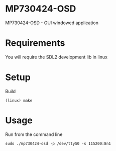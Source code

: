 # MP730424-OSD 
MP730424-OSD - GUI windowed application

# Requirements

You will require the SDL2 development lib in linux


# Setup

Build	 

	(linux) make
	
# Usage
	
   
Run from the command line

	sudo ./mp730424-osd -p /dev/ttyS0 -s 115200:8n1





